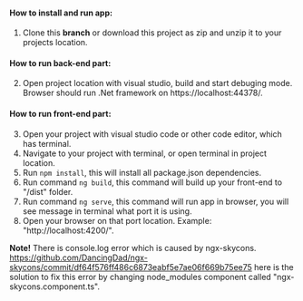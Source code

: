 #### How to install and run app:

1. Clone this **branch** or download this project as zip and unzip it to your projects location.

#### How to run back-end part:
2. Open project location with visual studio, build and start debuging mode. Browser should run .Net framework on https://localhost:44378/.

#### How to run front-end part:
3. Open your project with visual studio code or other code editor, which has terminal.
4. Navigate to your project  with terminal, or open terminal in project location.
5. Run `npm install`, this will install all package.json dependencies.
6. Run command `ng build`, this command will build up your front-end to "/dist" folder.
7. Run command `ng serve`, this command will run app in browser, you will see message in terminal what port it is using.
8. Open your browser on that port location. Example: "http://localhost:4200/".

**Note!** There is console.log error which is caused by ngx-skycons. 
https://github.com/DancingDad/ngx-skycons/commit/df64f576ff486c6873eabf5e7ae06f669b75ee75 here is the solution to fix this error by changing node_modules component called "ngx-skycons.component.ts".
